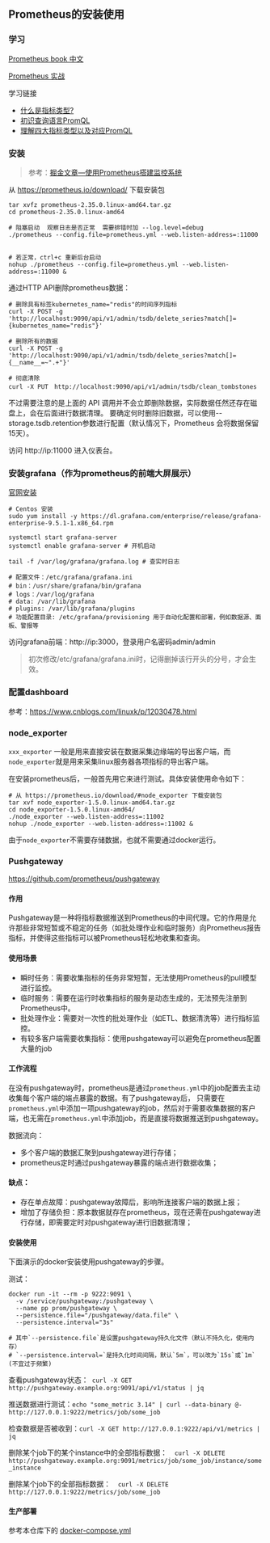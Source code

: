 ## Prometheus的安装使用

### 学习

[Prometheus book 中文](https://yunlzheng.gitbook.io/prometheus-book/parti-prometheus-ji-chu/promql/prometheus-metrics-types)

[Prometheus 实战](https://songjiayang.gitbooks.io/prometheus/content/)

学习链接
- [什么是指标类型?](https://yunlzheng.gitbook.io/prometheus-book/parti-prometheus-ji-chu/promql/prometheus-metrics-types)
- [初识查询语言PromQL](https://yunlzheng.gitbook.io/prometheus-book/parti-prometheus-ji-chu/promql/prometheus-query-language)
- [理解四大指标类型以及对应PromQL](https://pandaychen.github.io/2020/04/11/PROMETHEUS-METRICS-INTRO/)

### 安装

>参考：[掘金文章—使用Prometheus搭建监控系统](https://juejin.cn/post/7095578954660053006)

从 https://prometheus.io/download/ 下载安装包

```shell
tar xvfz prometheus-2.35.0.linux-amd64.tar.gz
cd prometheus-2.35.0.linux-amd64

# 阻塞启动  观察日志是否正常  需要排错时加 --log.level=debug
./prometheus --config.file=prometheus.yml --web.listen-address=:11000


# 若正常，ctrl+c 重新后台启动
nohup ./prometheus --config.file=prometheus.yml --web.listen-address=:11000 &
```

通过HTTP API删除prometheus数据：
```shell
# 删除具有标签kubernetes_name="redis"的时间序列指标
curl -X POST -g 'http://localhost:9090/api/v1/admin/tsdb/delete_series?match[]={kubernetes_name="redis"}'

# 删除所有的数据
curl -X POST -g 'http://localhost:9090/api/v1/admin/tsdb/delete_series?match[]={__name__=~".+"}'

# 彻底清除
curl -X PUT　http://localhost:9090/api/v1/admin/tsdb/clean_tombstones

```
不过需要注意的是上面的 API 调用并不会立即删除数据，实际数据任然还存在磁盘上，会在后面进行数据清理。
要确定何时删除旧数据，可以使用--storage.tsdb.retention参数进行配置（默认情况下，Prometheus 会将数据保留15天）。

访问 http://ip:11000 进入仪表台。

### 安装grafana（作为prometheus的前端大屏展示）
[官网安装](https://grafana.com/grafana/download?edition=enterprise&platform=linux)

```shell
# Centos 安装
sudo yum install -y https://dl.grafana.com/enterprise/release/grafana-enterprise-9.5.1-1.x86_64.rpm

systemctl start grafana-server
systemctl enable grafana-server # 开机启动

tail -f /var/log/grafana/grafana.log # 查实时日志

# 配置文件：/etc/grafana/grafana.ini
# bin：/usr/share/grafana/bin/grafana
# logs：/var/log/grafana
# data: /var/lib/grafana
# plugins: /var/lib/grafana/plugins
# 功能配置目录: /etc/grafana/provisioning 用于自动化配置和部署，例如数据源、面板、警报等
```
访问grafana前端：http://ip:3000，登录用户名密码admin/admin

>初次修改/etc/grafana/grafana.ini时，记得删掉该行开头的分号，才会生效。

### 配置dashboard
参考：https://www.cnblogs.com/linuxk/p/12030478.html

### node_exporter
`xxx_exporter` 一般是用来直接安装在数据采集边缘端的导出客户端，而`node_exporter`就是用来采集linux服务器各项指标的导出客户端。

在安装prometheus后，一般首先用它来进行测试。具体安装使用命令如下：

```shell
# 从 https://prometheus.io/download/#node_exporter 下载安装包        
tar xvf node_exporter-1.5.0.linux-amd64.tar.gz 
cd node_exporter-1.5.0.linux-amd64/
./node_exporter --web.listen-address=:11002
nohup ./node_exporter --web.listen-address=:11002 &
```
由于`node_exporter`不需要存储数据，也就不需要通过docker运行。

### Pushgateway
https://github.com/prometheus/pushgateway

#### 作用
Pushgateway是一种将指标数据推送到Prometheus的中间代理。它的作用是允许那些非常短暂或不稳定的任务（如批处理作业和临时服务）向Prometheus报告指标，并使得这些指标可以被Prometheus轻松地收集和查询。

#### 使用场景
- 瞬时任务：需要收集指标的任务非常短暂，无法使用Prometheus的pull模型进行监控。
- 临时服务：需要在运行时收集指标的服务是动态生成的，无法预先注册到Prometheus中。
- 批处理作业：需要对一次性的批处理作业（如ETL、数据清洗等）进行指标监控。
- 有较多客户端需要收集指标：使用pushgateway可以避免在prometheus配置大量的job

#### 工作流程
在没有pushgateway时，prometheus是通过`prometheus.yml`中的job配置去主动收集每个客户端的端点暴露的数据。有了pushgateway后，
只需要在`prometheus.yml`中添加一项pushgateway的job，然后对于需要收集数据的客户端，也无需在`prometheus.yml`中添加job，而是直接将数据推送到pushgateway。

数据流向：
- 多个客户端的数据汇聚到pushgateway进行存储；
- prometheus定时通过pushgateway暴露的端点进行数据收集；


#### 缺点：
- 存在单点故障：pushgateway故障后，影响所连接客户端的数据上报；
- 增加了存储负担：原本数据就存在prometheus，现在还需在pushgateway进行存储，即需要定时对pushgateway进行旧数据清理；

#### 安装使用
下面演示的docker安装使用pushgateway的步骤。

测试：
```shell
docker run -it --rm -p 9222:9091 \
  -v /service/pushgateway:/pushgateway \
  --name pp prom/pushgateway \
  --persistence.file="/pushgateway/data.file" \
  --persistence.interval="3s"

# 其中`--persistence.file`是设置pushgateway持久化文件（默认不持久化，使用内存）
# `--persistence.interval=`是持久化时间间隔，默认`5m`，可以改为`15s`或`1m` (不宜过于频繁)
```
查看pushgateway状态：` curl -X GET http://pushgateway.example.org:9091/api/v1/status | jq`

推送数据进行测试：`echo "some_metric 3.14" | curl --data-binary @- http://127.0.0.1:9222/metrics/job/some_job`

检查数据是否被收到：`curl -X GET http://127.0.0.1:9222/api/v1/metrics | jq`

删除某个job下的某个instance中的全部指标数据：`  curl -X DELETE http://pushgateway.example.org:9091/metrics/job/some_job/instance/some_instance`

删除某个job下的全部指标数据：`  curl -X DELETE http://127.0.0.1:9222/metrics/job/some_job`

#### 生产部署
参考本仓库下的 [docker-compose.yml](../docker_svc/prometheus-grafana/docker-compose.yml)